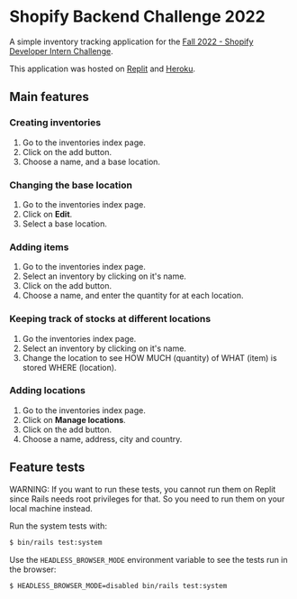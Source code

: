 # Shopify Backend Challenge 2022

A simple inventory tracking application for the [Fall 2022 - Shopify Developer Intern Challenge](https://docs.google.com/document/d/1PoxpoaJymXmFB3iCMhGL6js-ibht7GO_DkCF2elCySU/edit).

This application was hosted on [Replit](https://shopify-backend-challenge-2022.mansakondo.repl.co) and [Heroku](https://shopify-challenge-fall-2022.herokuapp.com/).

## Main features

### Creating inventories

1. Go to the inventories index page.
2. Click on the add button.
3. Choose a name, and a base location.

### Changing the base location

1. Go to the inventories index page.
2. Click on **Edit**.
3. Select a base location.

### Adding items

1. Go to the inventories index page.
2. Select an inventory by clicking on it's name.
3. Click on the add button.
4. Choose a name, and enter the quantity for at each location.

### Keeping track of stocks at different locations

1. Go the inventories index page.
2. Select an inventory by clicking on it's name.
2. Change the location to see HOW MUCH (quantity) of WHAT (item) is stored WHERE (location).

### Adding locations

1. Go to the inventories index page.
2. Click on **Manage locations**.
3. Click on the add button.
4. Choose a name, address, city and country.

## Feature tests

WARNING: If you want to run these tests, you cannot run them on Replit since Rails needs root
privileges for that. So you need to run them on your local machine instead.

Run the system tests with:
```bash
$ bin/rails test:system
```

Use the `HEADLESS_BROWSER_MODE` environment variable to see the tests run in the browser:
```bash
$ HEADLESS_BROWSER_MODE=disabled bin/rails test:system
```
